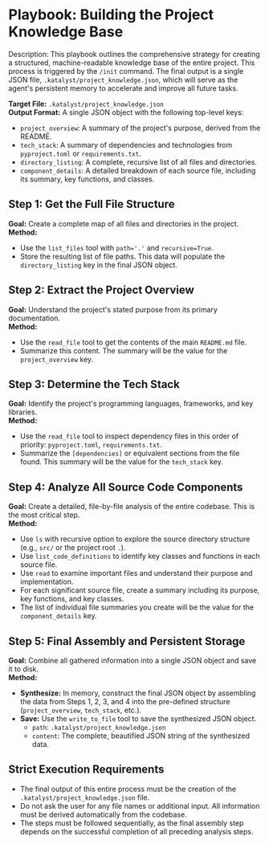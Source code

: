 # Playbook: Building the Project Knowledge Base

Description: This playbook outlines the comprehensive strategy for creating a structured, machine-readable knowledge base of the entire project. This process is triggered by the `/init` command. The final output is a single JSON file, `.katalyst/project_knowledge.json`, which will serve as the agent's persistent memory to accelerate and improve all future tasks.

**Target File:** `.katalyst/project_knowledge.json`  
**Output Format:** A single JSON object with the following top-level keys:
- `project_overview`: A summary of the project's purpose, derived from the README.
- `tech_stack`: A summary of dependencies and technologies from `pyproject.toml` or `requirements.txt`.
- `directory_listing`: A complete, recursive list of all files and directories.
- `component_details`: A detailed breakdown of each source file, including its summary, key functions, and classes.

## Step 1: Get the Full File Structure
**Goal:** Create a complete map of all files and directories in the project.  
**Method:**
- Use the `list_files` tool with `path='.'` and `recursive=True`.
- Store the resulting list of file paths. This data will populate the `directory_listing` key in the final JSON object.

## Step 2: Extract the Project Overview
**Goal:** Understand the project's stated purpose from its primary documentation.  
**Method:**
- Use the `read_file` tool to get the contents of the main `README.md` file.
- Summarize this content. The summary will be the value for the `project_overview` key.

## Step 3: Determine the Tech Stack
**Goal:** Identify the project's programming languages, frameworks, and key libraries.  
**Method:**
- Use the `read_file` tool to inspect dependency files in this order of priority: `pyproject.toml`, `requirements.txt`.
- Summarize the `[dependencies]` or equivalent sections from the file found. This summary will be the value for the `tech_stack` key.

## Step 4: Analyze All Source Code Components
**Goal:** Create a detailed, file-by-file analysis of the entire codebase. This is the most critical step.  
**Method:**
- Use `ls` with recursive option to explore the source directory structure (e.g., `src/` or the project root `.`).
- Use `list_code_definitions` to identify key classes and functions in each source file.
- Use `read` to examine important files and understand their purpose and implementation.
- For each significant source file, create a summary including its purpose, key functions, and key classes.
- The list of individual file summaries you create will be the value for the `component_details` key.

## Step 5: Final Assembly and Persistent Storage
**Goal:** Combine all gathered information into a single JSON object and save it to disk.  
**Method:**
- **Synthesize:** In memory, construct the final JSON object by assembling the data from Steps 1, 2, 3, and 4 into the pre-defined structure (`project_overview`, `tech_stack`, etc.).
- **Save:** Use the `write_to_file` tool to save the synthesized JSON object.
  - `path`: `.katalyst/project_knowledge.json`
  - `content`: The complete, beautified JSON string of the synthesized data.

## Strict Execution Requirements
- The final output of this entire process must be the creation of the `.katalyst/project_knowledge.json` file.
- Do not ask the user for any file names or additional input. All information must be derived automatically from the codebase.
- The steps must be followed sequentially, as the final assembly step depends on the successful completion of all preceding analysis steps.